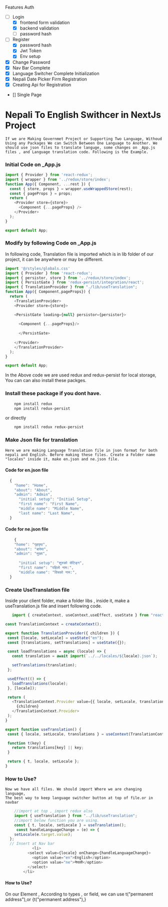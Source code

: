 Features
Auth
- [ ] Login 
    - [x] frontend form validation
    - [x] backend validation
    - [ ] password hash
- [ ] Register
    - [x] password hash
    - [x] Jwt Token
    - [x] Env setup
- [x] Change Password
- [x] Nav Bar Complete
- [x] Language Switcher Complete  Initialization 
- [x]  Nepali Date Picker
Firm Registration
- [x] Creating Api for Registration
- [] Single Page



# Nepali To English Swithcer in NextJs Project
    If we are Making Governmet Project or Supporting Two Language, Withoud Using any Packages We can Switch Between One Language to Another. We should use json files to translate languge, some changes on _App.js files , and Language translation code. Following is the Example.
### Initial Code on _App.js

```javascript
import { Provider } from 'react-redux';
import { wrapper } from '../redux/store/index';
function App({ Component, ...rest }) {
  const { store, props } = wrapper.useWrappedStore(rest);
  const { pageProps } = props;
  return (
    <Provider store={store}>
      <Component {...pageProps} />
    </Provider>
  );
}

export default App;
```
### Modify by following Code on _App.js
In following code, Translation file is imported which is in lib folder of our project, it can be anywhere or may be different.
```javascript
import '@/styles/globals.css'
import { Provider } from 'react-redux';
import { persistor, store } from '../redux/store/index';
import { PersistGate } from 'redux-persist/integration/react';
import { TranslationProvider } from "./lib/useTranslation";
function App({ Component,pageProps}) {
  return (
    <TranslationProvider>
    <Provider store={store}>

    <PersistGate loading={null} persistor={persistor}>
    
      <Component {...pageProps}/>
    
      </PersistGate>
      
    </Provider>
    </TranslationProvider>
  );
}

export default App;
```
In the Above code we are used redux and redux-persist for local storage, You can can also install these packges.
### Install these package if you dont have.
```bash
    npm install redux
    npm install redux-persist
```
or directly

```bash
    npm install redux redux-persist
```
### Make Json file for translation 
    Here we are making Language Translation file in json format for both nepali and English. Before making these files. Create a Folder name "locales" inside it, make en.json and ne.json file.
#### Code for en.json file
```javascript
  {
    "home": "Home",
    "about": "About",
    "admin": "Admin",
      "initial setup": "Initial Setup",
      "first name": "First Name",
      "middle name": "Middle Name",
      "last name": "Last Name",
  }
```
#### Code for ne.json file
```javascript
    {
    "home": "गृहपृष्ठ",
    "about": "बारेमा",
    "admin": "मुख्य",
  
      "initial setup": "शुरुको सेटिङ्ग",
      "first name": "पहिलो नाम:",
      "middle name": "विचको नाम:",
  }
```
### Create UseTranslation file
 Inside your client folder, make a folder libs , inside it, make a useTranslation.js file and insert following code.
 ```javascript
    import { createContext, useContext,useEffect, useState } from "react";

const TranslationContext = createContext();

export function TranslationProvider({ children }) {
  const [locale, setLocale] = useState("en");
  const [translations, setTranslations] = useState({});

  const loadTranslations = async (locale) => {
    const translation = await import(`../../locales/${locale}.json`);

    setTranslations(translation);
  };

  useEffect(() => {
    loadTranslations(locale);
  }, [locale]);

  return (
    <TranslationContext.Provider value={{ locale, setLocale, translations }}>
      {children}
    </TranslationContext.Provider>
  );
}

export function useTranslation() {
  const { locale, setLocale, translations } = useContext(TranslationContext);

  function t(key) {
    return translations[key] || key;
  }

  return { t, locale, setLocale };
}

 ```
### How to Use?
    Now we have all files. We should import Where we are changing language,
    The best way to keep language switcher button at top of file.or in navbar

```javascript
    //import at top , import redux also
    import { useTranslation } from "../lib/useTranslation";
    //import below function you are using.
    const { t, locale, setLocale } = useTranslation();
     const handleLanguageChange = (e) => {
    setLocale(e.target.value);
  };
  // Insert at Nav bar 
            <li>
          <select value={locale} onChange={handleLanguageChange}>
            <option value="en">English</option>
            <option value="ne">नेपाली</option>
          </select>
        </li>
```
#### How to Use?
On our Element , According to types , or field,
we can use t("permanent address"),or {t("permanent address"),}